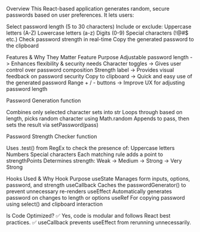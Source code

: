 Overview
This React-based application generates random, secure passwords based on user preferences. It lets users:

Select password length (5 to 30 characters)
Include or exclude:
Uppercase letters (A-Z)
Lowercase letters (a-z)
Digits (0-9)
Special characters (!@#$ etc.)
Check password strength in real-time
Copy the generated password to the clipboard

Features & Why They Matter
Feature	Purpose
Adjustable password length	-> Enhances flexibility & security needs
Character toggles	-> Gives user control over password composition
Strength label	-> Provides visual feedback on password security
Copy to clipboard	-> Quick and easy use of the generated password
Range + / - buttons	-> Improve UX for adjusting password length

Password Generation function

Combines only selected character sets into str
Loops through based on length, picks random character using Math.random
Appends to pass, then sets the result via setPassword(pass)

Password Strength Checker function

Uses .test() from RegEx to check the presence of:
    Uppercase letters
    Numbers
    Special characters
Each matching rule adds a point to strengthPoints
Determines strength: Weak → Medium → Strong → Very Strong

Hooks Used & Why
Hook	        Purpose
useState	    Manages form inputs, options, password, and strength
useCallback	    Caches the passwordGenerator() to prevent unnecessary re-renders
useEffect	    Automatically generates password on changes to length or options
useRef	        For copying password using select() and clipboard interaction

Is Code Optimized?
✅ Yes, code is modular and follows React best practices.
✅ useCallback prevents useEffect from rerunning unnecessarily.